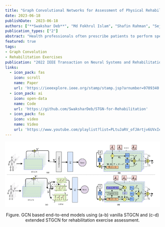 ```yaml
---
title: "Graph Convolutional Networks for Assessment of Physical Rehabilitation Exercises"
date: 2023-06-18
publishDate:  2023-06-18
authors: ["**Swakshar Deb**", "Md Fokhrul Islam", "Shafin Rahman", "Sejuti Rahman"]
publication_types: ["2"]
abstract: "Health professionals often prescribe patients to perform specific exercises for rehabilitation of several diseases (e.g., stroke, Parkinson, backpain). When patients perform those exercises in the absence of an expert (e.g., physicians/therapists), they cannot assess the correctness of the performance. Automatic assessment of physical rehabilitation exercises aims to assign a quality score given an RGBD video of the body movement as input. Recent deep learning approaches address this problem by extracting CNN features from co-ordinate grids of skeleton data (body-joints) obtained from videos. However, they could not extract rich spatio-temporal features from variable-length inputs. To address this issue, we investigate Graph Convolutional Networks (GCNs) for this task. We adapt spatio-temporal GCN to predict continuous scores(assessment) instead of discrete class labels. Our model can process variable-length inputs so that users can perform any number of repetitions of the prescribed exercise. Moreover, our novel design also provides self-attention of body-joints, indicating their role in predicting assessment scores. It guides the user to achieve a better score in future trials by matching the same attention weights of expert users. Our model successfully outperforms existing exercise assessment methods on KIMORE and UI-PRMD datasets."
featured: true
tags:
- Graph Convolution
- Rehabilitation Exercises
publication: "2022 IEEE Transaction on Neural Systems and Rehabilitation Engineering (TNSRE)"
links:
  - icon_pack: fas
    icon: scroll
    name: Paper
    url: 'https://ieeexplore.ieee.org/stamp/stamp.jsp?arnumber=9709340'
  - icon_pack: ai
    icon: open-data
    name: Code
    url: 'https://github.com/SwaksharDeb/STGN-for-Rehabilitation'
  - icon_pack: fas
    icon: video
    name: Video
    url: 'https://www.youtube.com/playlist?list=PLtuJaRV_ofJArtjv6UVxIefFItN3BG8iw'
---
```


![Rehab Architecture](https://github.com/SwaksharDeb/swakshardeb.github.io/blob/main/static/img/stgcn_architecture.PNG)

<p style="text-align:center"> Figure. GCN based end-to-end models using (a-b) vanilla STGCN and (c-d) extended STGCN for rehabilitation exercise assessment. </p>